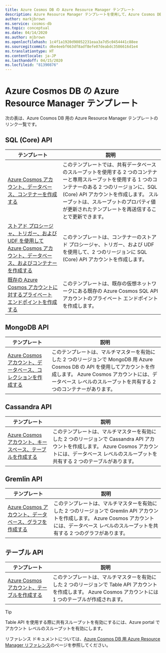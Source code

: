 ```yaml
---
title: Azure Cosmos DB の Azure Resource Manager テンプレート
description: Azure Resource Manager テンプレートを使用して、Azure Cosmos DB を作成および構成します。
author: markjbrown
ms.service: cosmos-db
ms.topic: conceptual
ms.date: 04/14/2020
ms.author: mjbrown
ms.openlocfilehash: 1c4f1a1920d98052231eaa3a7d5c0454441c88ee
ms.sourcegitcommit: d6e4eebf663df8adf8efe07deabdc3586616d1e4
ms.translationtype: HT
ms.contentlocale: ja-JP
ms.lasthandoff: 04/15/2020
ms.locfileid: "81390876"
---
```

# <a name="azure-resource-manager-templates-for-azure-cosmos-db"></a>Azure Cosmos DB の Azure Resource Manager テンプレート

次の表は、Azure Cosmos DB 用の Azure Resource Manager テンプレートのリンク一覧です。

## <a name="sql-core-api"></a>SQL (Core) API

|**テンプレート**|**説明**|
|---|---|
|[Azure Cosmos アカウント、データベース、コンテナーを作成する](manage-sql-with-resource-manager.md#create-resource) | このテンプレートでは、共有データベースのスループットを使用する 2 つのコンテナーと専用スループットを使用する 1 つのコンテナーのある 2 つのリージョンに、SQL (Core) API アカウントを作成します。 スループットは、スループットのプロパティ値が更新されたテンプレートを再送信することで更新できます。 |
|[ストアド プロシージャ、トリガー、および UDF を使用して Azure Cosmos アカウント、データベース、およびコンテナーを作成する](manage-sql-with-resource-manager.md#create-sproc) | このテンプレートは、コンテナーのストアド プロシージャ、トリガー、および UDF を使用して、2 つのリージョンに SQL (Core) API アカウントを作成します。 |
|[既存の Azure Cosmos アカウントに対するプライベート エンドポイントを作成する](how-to-configure-private-endpoints.md#create-a-private-endpoint-by-using-a-resource-manager-template) |  このテンプレートは、既存の仮想ネットワークにある既存の Azure Cosmos SQL API アカウントのプライベート エンドポイントを作成します。 |

## <a name="mongodb-api"></a>MongoDB API

|**テンプレート**|**説明**|
|---| ---|
|[Azure Cosmos アカウント、データベース、コレクションを作成する](manage-mongodb-with-resource-manager.md#create-resource) | このテンプレートは、マルチマスターを有効にした 2 つのリージョンで MongoDB 用 Azure Cosmos DB の API を使用してアカウントを作成します。 Azure Cosmos アカウントには、データベース レベルのスループットを共有する 2 つのコンテナーがあります。 |

## <a name="cassandra-api"></a>Cassandra API

|**テンプレート**|**説明**|
|---| ---|
|[Azure Cosmos アカウント、キースペース、テーブルを作成する](manage-cassandra-with-resource-manager.md#create-resource) | このテンプレートは、マルチマスターを有効にした 2 つのリージョンで Cassandra API アカウントを作成します。 Azure Cosmos アカウントには、データベース レベルのスループットを共有する 2 つのテーブルがあります。 |

## <a name="gremlin-api"></a>Gremlin API

|**テンプレート**|**説明**|
|---| ---|
|[Azure Cosmos アカウント、データベース、グラフを作成する](manage-gremlin-with-resource-manager.md#create-resource) | このテンプレートは、マルチマスターを有効にした 2 つのリージョンで Gremlin API アカウントを作成します。 Azure Cosmos アカウントには、データベース レベルのスループットを共有する 2 つのグラフがあります。 |

## <a name="table-api"></a>テーブル API

|**テンプレート**|**説明**|
|---| ---|
|[Azure Cosmos アカウント、テーブルを作成する](manage-table-with-resource-manager.md#create-resource) | このテンプレートは、マルチマスターを有効にした 2 つのリージョンで Table API アカウントを作成します。 Azure Cosmos アカウントには 1 つのテーブルが作成されます。 |

> [!TIP]
> Table API を使用する際に共有スループットを有効にするには、Azure portal でアカウント レベルのスループットを有効にします。

リファレンス ドキュメントについては、[Azure Cosmos DB 用 Azure Resource Manager リファレンス](/azure/templates/microsoft.documentdb/allversions)のページを参照してください。
